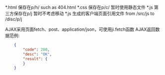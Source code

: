 *.html  保存在p/h/     such as 404.html 
*.css   保存在p/c/     暂时使用静态文件 
*.js    第三方保存在p/j   暂时不考虑移动 
*.js    生成的客户端页面引用文件    from /src/js    to /disc/p/j 

AJAX采用页面fetch、post、application/json，可使用ji.fetch函数 
AJAX返回数据范例: 
```json
    {
        "code": 200,
        "desc": "OK",
        "result": {
        }
    }
```
